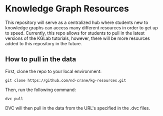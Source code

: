 # Knowledge Graph Resources

This repository will serve as a centralized hub where students new to knowledge graphs can access many different resources in order to get up to speed. Currently, this repo allows for students to pull in the latest versions of the KGLab tutorials, however, there will be more resources added to this repository in the future. 

## How to pull in the data

First, clone the repo to your local environment:

`git clone https://github.com/nd-crane/kg-resources.git`

Then, run the following command:

`dvc pull`

DVC will then pull in the data from the URL's specified in the .dvc files.